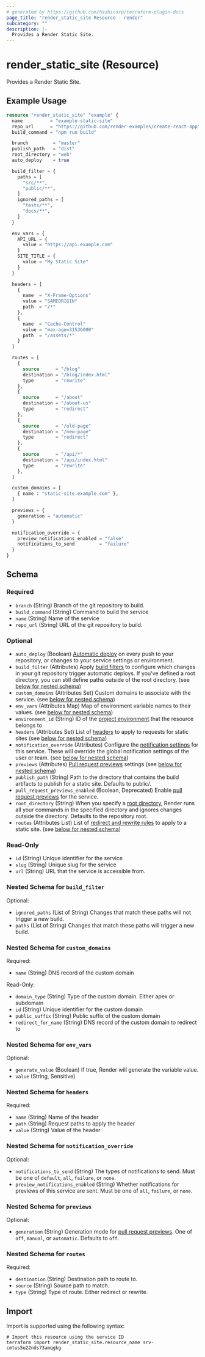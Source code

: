 ```yaml
---
# generated by https://github.com/hashicorp/terraform-plugin-docs
page_title: "render_static_site Resource - render"
subcategory: ""
description: |-
  Provides a Render Static Site.
---
```


# render_static_site (Resource)

Provides a Render Static Site.

## Example Usage

```terraform
resource "render_static_site" "example" {
  name          = "example-static-site"
  repo_url      = "https://github.com/render-examples/create-react-app"
  build_command = "npm run build"

  branch         = "master"
  publish_path   = "dist"
  root_directory = "web"
  auto_deploy    = true

  build_filter = {
    paths = [
      "src/**",
      "public/**",
    ]
    ignored_paths = [
      "tests/**",
      "docs/**",
    ]
  }

  env_vars = {
    API_URL = {
      value = "https://api.example.com"
    }
    SITE_TITLE = {
      value = "My Static Site"
    }
  }

  headers = [
    {
      name  = "X-Frame-Options"
      value = "SAMEORIGIN"
      path  = "/*"
    },
    {
      name  = "Cache-Control"
      value = "max-age=31536000"
      path  = "/assets/*"
    }
  ]

  routes = [
    {
      source      = "/blog"
      destination = "/blog/index.html"
      type        = "rewrite"
    },
    {
      source      = "/about"
      destination = "/about-us"
      type        = "redirect"
    },
    {
      source      = "/old-page"
      destination = "/new-page"
      type        = "redirect"
    },
    {
      source      = "/api/*"
      destination = "/api/index.html"
      type        = "rewrite"
    },
  ]

  custom_domains = [
    { name : "static-site.example.com" },
  ]

  previews = {
    generation = "automatic"
  }

  notification_override = {
    preview_notifications_enabled = "false"
    notifications_to_send         = "failure"
  }
}
```

<!-- schema generated by tfplugindocs -->
## Schema

### Required

- `branch` (String) Branch of the git repository to build.
- `build_command` (String) Command to build the service
- `name` (String) Name of the service
- `repo_url` (String) URL of the git repository to build.

### Optional

- `auto_deploy` (Boolean) [Automatic deploy](https://render.com/docs/deploys#automatic-git-deploys) on every push to your repository, or changes to your service settings or environment.
- `build_filter` (Attributes) Apply [build filters](https://render.com/docs/monorepo-support#build-filters) to configure which changes in your git repository trigger automatic deploys. If you've defined a root directory, you can still define paths outside of the root directory. (see [below for nested schema](#nestedatt--build_filter))
- `custom_domains` (Attributes Set) Custom domains to associate with the service. (see [below for nested schema](#nestedatt--custom_domains))
- `env_vars` (Attributes Map) Map of environment variable names to their values. (see [below for nested schema](#nestedatt--env_vars))
- `environment_id` (String) ID of the [project environment](https://render.com/docs/projects) that the resource belongs to
- `headers` (Attributes Set) List of [headers](https://render.com/docs/static-site-headers) to apply to requests for static sites (see [below for nested schema](#nestedatt--headers))
- `notification_override` (Attributes) Configure the [notification settings](https://render.com/docs/notifications) for this service. These will override the global notification settings of the user or team. (see [below for nested schema](#nestedatt--notification_override))
- `previews` (Attributes) [Pull request previews](https://render.com/docs/pull-request-previews#pull-request-previews-git-backed) settings (see [below for nested schema](#nestedatt--previews))
- `publish_path` (String) Path to the directory that contains the build artifacts to publish for a static site. Defaults to public/.
- `pull_request_previews_enabled` (Boolean, Deprecated) Enable [pull request previews](https://render.com/docs/pull-request-previews#pull-request-previews-git-backed) for the service.
- `root_directory` (String) When you specify a [root directory](https://render.com/docs/monorepo-support#root-directory), Render runs all your commands in the specified directory and ignores changes outside the directory. Defaults to the repository root.
- `routes` (Attributes List) List of [redirect and rewrite rules](https://render.com/docs/redirects-rewrites) to apply to a static site. (see [below for nested schema](#nestedatt--routes))

### Read-Only

- `id` (String) Unique identifier for the service
- `slug` (String) Unique slug for the service
- `url` (String) URL that the service is accessible from.

<a id="nestedatt--build_filter"></a>
### Nested Schema for `build_filter`

Optional:

- `ignored_paths` (List of String) Changes that match these paths will not trigger a new build.
- `paths` (List of String) Changes that match these paths will trigger a new build.


<a id="nestedatt--custom_domains"></a>
### Nested Schema for `custom_domains`

Required:

- `name` (String) DNS record of the custom domain

Read-Only:

- `domain_type` (String) Type of the custom domain. Either apex or subdomain
- `id` (String) Unique identifier for the custom domain
- `public_suffix` (String) Public suffix of the custom domain
- `redirect_for_name` (String) DNS record of the custom domain to redirect to


<a id="nestedatt--env_vars"></a>
### Nested Schema for `env_vars`

Optional:

- `generate_value` (Boolean) If true, Render will generate the variable value.
- `value` (String, Sensitive)


<a id="nestedatt--headers"></a>
### Nested Schema for `headers`

Required:

- `name` (String) Name of the header
- `path` (String) Request paths to apply the header
- `value` (String) Value of the header


<a id="nestedatt--notification_override"></a>
### Nested Schema for `notification_override`

Optional:

- `notifications_to_send` (String) The types of notifications to send. Must be one of `default`, `all`, `failure`, or `none`.
- `preview_notifications_enabled` (String) Whether notifications for previews of this service are sent. Must be one of `all`, `failure`, or `none`.


<a id="nestedatt--previews"></a>
### Nested Schema for `previews`

Optional:

- `generation` (String) Generation mode for [pull request previews](https://render.com/docs/pull-request-previews#pull-request-previews-git-backed). One of `off`, `manual`, or `automatic`. Defaults to `off`.


<a id="nestedatt--routes"></a>
### Nested Schema for `routes`

Required:

- `destination` (String) Destination path to route to.
- `source` (String) Source path to match.
- `type` (String) Type of route. Either redirect or rewrite.

## Import

Import is supported using the following syntax:

```shell
# Import this resource using the service ID
terraform import render_static_site.resource_name srv-cmtus5u22nds73amqgkg
```
